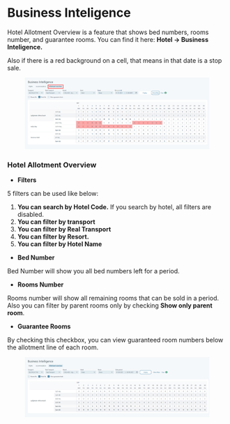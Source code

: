 # Business Inteligence

Hotel Allotment Overview is a feature that shows bed numbers, rooms number, and guarantee rooms. You can find it here: **Hotel -> Business Inteligence.**

Also if there is a red background on a cell, that means in that date is a stop sale.

<figure><img src=".gitbook/assets/image (9) (1) (1) (1).png" alt=""><figcaption></figcaption></figure>

### Hotel Allotment Overview <a href="#hotel-allotment-overview" id="hotel-allotment-overview"></a>

* **Filters**

5 filters can be used like below:

1. **You can search by Hotel Code.** If you search by hotel, all filters are disabled.
2. **You can filter by transport**
3. **You can filter by Real Transport**
4. **You can filter by Resort.**
5. **You can filter by Hotel Name**

* **Bed Number**

Bed Number will show you all bed numbers left for a period.

* **Rooms Number**

Rooms number will show all remaining rooms that can be sold in a period. Also you can filter by parent rooms only by checking **Show only parent room**.

* **Guarantee Rooms**

By checking this checkbox, you can view guaranteed room numbers below the allotment line of each room.

<figure><img src=".gitbook/assets/image (10) (1) (1) (1).png" alt=""><figcaption></figcaption></figure>
